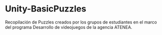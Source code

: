# Unity-BasicPuzzles
Recopilación de Puzzles creados por los grupos de estudiantes en el marco del programa Desarrollo de videojuegos de la agencia ATENEA.
